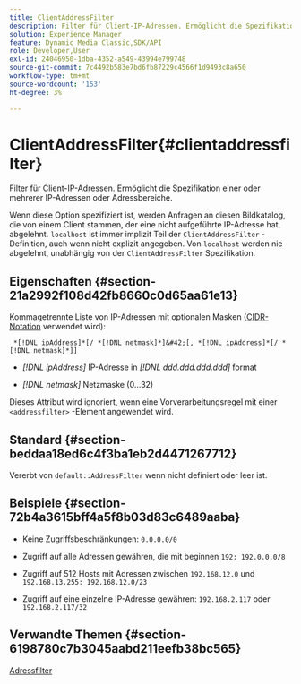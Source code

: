 ```yaml
---
title: ClientAddressFilter
description: Filter für Client-IP-Adressen. Ermöglicht die Spezifikation einer oder mehrerer IP-Adressen oder Adressbereiche.
solution: Experience Manager
feature: Dynamic Media Classic,SDK/API
role: Developer,User
exl-id: 24046950-1dba-4352-a549-43994e799748
source-git-commit: 7c4492b583e7bd6fb87229c4566f1d9493c8a650
workflow-type: tm+mt
source-wordcount: '153'
ht-degree: 3%

---
```


# ClientAddressFilter{#clientaddressfilter}

Filter für Client-IP-Adressen. Ermöglicht die Spezifikation einer oder mehrerer IP-Adressen oder Adressbereiche.

Wenn diese Option spezifiziert ist, werden Anfragen an diesen Bildkatalog, die von einem Client stammen, der eine nicht aufgeführte IP-Adresse hat, abgelehnt. `localhost` ist immer implizit Teil der `ClientAddressFilter` -Definition, auch wenn nicht explizit angegeben. Von `localhost` werden nie abgelehnt, unabhängig von der `ClientAddressFilter` Spezifikation.

## Eigenschaften {#section-21a2992f108d42fb8660c0d65aa61e13}

Kommagetrennte Liste von IP-Adressen mit optionalen Masken ([CIDR-Notation](https://en.wikipedia.org/wiki/Classless_Inter-Domain_Routing#CIDR_notation) verwendet wird):

` *[!DNL ipAddress]*[/ *[!DNL netmask]*]&#42;[, *[!DNL ipAddress]*[/ *[!DNL netmask]*]]`

* *[!DNL ipAddress]* IP-Adresse in *[!DNL ddd.ddd.ddd.ddd]* format

* *[!DNL netmask]* Netzmaske (0...32)

Dieses Attribut wird ignoriert, wenn eine Vorverarbeitungsregel mit einer `<addressfilter>` -Element angewendet wird.

## Standard {#section-beddaa18ed6c4f3ba1eb2d4471267712}

Vererbt von `default::AddressFilter` wenn nicht definiert oder leer ist.

## Beispiele {#section-72b4a3615bff4a5f8b03d83c6489aaba}

* Keine Zugriffsbeschränkungen: `0.0.0.0/0`
* Zugriff auf alle Adressen gewähren, die mit beginnen `192: 192.0.0.0/8`
* Zugriff auf 512 Hosts mit Adressen zwischen `192.168.12.0` und `192.168.13.255: 192.168.12.0/23`

* Zugriff auf eine einzelne IP-Adresse gewähren: `192.168.2.117` oder `192.168.2.117/32`

## Verwandte Themen {#section-6198780c7b3045aabd211eefb38bc565}

[Adressfilter](../../../../../ir-api/material-cat/image-rendering-api-ref/c-ir-material-catalog/c-ir-attributes-reference/r-ir-clientaddressfilter.md#reference-52a541cec0b0424faf263d1fb4946b5f)
